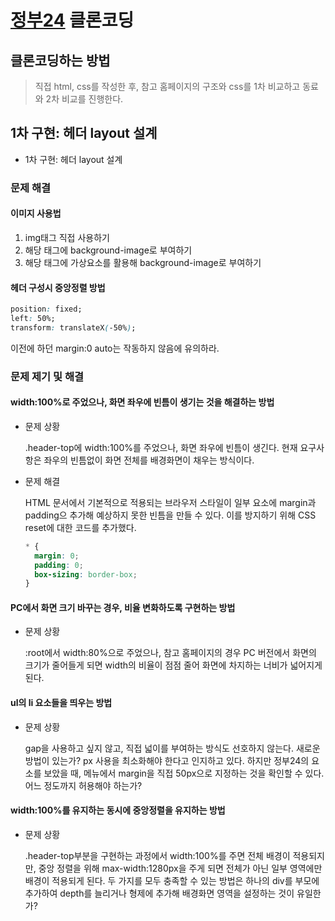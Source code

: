 # [정부24](https://www.gov.kr/portal/main/nologin) 클론코딩

## 클론코딩하는 방법

> 직접 html, css를 작성한 후, 참고 홈페이지의 구조와 css를 1차 비교하고 동료와 2차 비교를 진행한다.

## 1차 구현: 헤더 layout 설계

- 1차 구현: 헤더 layout 설계

### 문제 해결

#### 이미지 사용법

1. img태그 직접 사용하기
2. 해당 태그에 background-image로 부여하기
3. 해당 태그에 가상요소를 활용해 background-image로 부여하기

#### 헤더 구성시 중앙정렬 방법

```css
position: fixed;
left: 50%;
transform: translateX(-50%);
```

이전에 하던 margin:0 auto는 작동하지 않음에 유의하라.

### 문제 제기 및 해결

#### width:100%로 주었으나, 화면 좌우에 빈틈이 생기는 것을 해결하는 방법

- 문제 상황

  .header-top에 width:100%를 주었으나, 화면 좌우에 빈틈이 생긴다. 현재 요구사항은 좌우의 빈틈없이 화면 전체를 배경화면이 채우는 방식이다.

- 문제 해결

  HTML 문서에서 기본적으로 적용되는 브라우저 스타일이 일부 요소에 margin과 padding으 추가해 예상하지 못한 빈틈을 만들 수 있다. 이를 방지하기 위해 CSS reset에 대한 코드를 추가했다.

  ```css
  * {
    margin: 0;
    padding: 0;
    box-sizing: border-box;
  }
  ```

#### PC에서 화면 크기 바꾸는 경우, 비율 변화하도록 구현하는 방법

- 문제 상황

  :root에서 width:80%으로 주었으나, 참고 홈페이지의 경우 PC 버전에서 화면의 크기가 줄어들게 되면 width의 비율이 점점 줄어 화면에 차지하는 너비가 넓어지게 된다.

#### ul의 li 요소들을 띄우는 방법

- 문제 상황

  gap을 사용하고 싶지 않고, 직접 넓이를 부여하는 방식도 선호하지 않는다. 새로운 방법이 있는가?
  px 사용을 최소화해야 한다고 인지하고 있다. 하지만 정부24의 요소를 보았을 때, 메뉴에서 margin을 직접 50px으로 지정하는 것을 확인할 수 있다. 어느 정도까지 허용해야 하는가?

#### width:100%를 유지하는 동시에 중앙정렬을 유지하는 방법

- 문제 상황

  .header-top부분을 구현하는 과정에서 width:100%를 주면 전체 배경이 적용되지만, 중앙 정렬을 위해 max-width:1280px을 주게 되면 전체가 아닌 일부 영역에만 배경이 적용되게 된다. 두 가지를 모두 충족할 수 있는 방법은 하나의 div를 부모에 추가하여 depth를 늘리거나 형제에 추가해 배경화면 영역을 설정하는 것이 유일한가?

